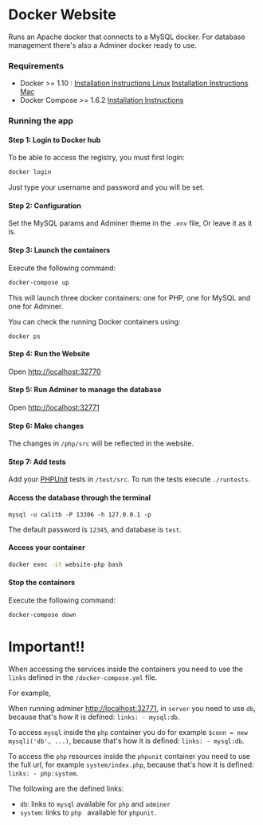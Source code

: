 # Docker Website

Runs an Apache docker that connects to a MySQL docker. For database management there's also a Adminer docker ready to use. 

### Requirements

 - Docker >= 1.10 : [Installation Instructions Linux](https://docs.docker.com/linux/step_one/) [Installation Instructions Mac](https://docs.docker.com/mac/step_one/)
 - Docker Compose >= 1.6.2 [Installation Instructions](https://docs.docker.com/compose/install/)

### Running the app

#### Step 1: Login to Docker hub
To be able to access the registry, you must first login:

```bash
docker login
```
Just type your username and password and you will be set.

#### Step 2: Configuration

Set the MySQL params and Adminer theme in the `.env` file, Or leave it as it is.

#### Step 3: Launch the containers

Execute the following command:

```bash
docker-compose up
```

This will launch three docker containers: one for PHP, one for MySQL and one for Adminer. 

You can check the running Docker containers using:

```shell
docker ps
```

#### Step 4: Run the Website

Open [http://localhost:32770]()

#### Step 5: Run Adminer to manage the database

Open [http://localhost:32771]()

#### Step 6: Make changes

The changes in `/php/src` will be reflected in the website.

#### Step 7: Add tests

Add your [PHPUnit](https://phpunit.readthedocs.io/en/7.1/index.html) tests in `/test/src`. To run the tests execute `./runtests`.

#### Access the database through the terminal

```shell
mysql -u calitb -P 13306 -h 127.0.0.1 -p
```

The default password is `12345`, and database is `test`.

#### Access your container

```bash
docker exec -it website-php bash
```

#### Stop the containers

Execute the following command:

```bash
docker-compose down
```





# Important!!

When accessing the services inside the containers you need to use the `links` defined in the `/docker-compose.yml` file. 

For example,

When running adminer [http://localhost:32771](), in `server` you need to use `db`, because that's how it is defined: `links: - mysql:db`. 

To access `mysql` inside the `php` container you do for example `$conn = new mysqli('db', ...)`, because that's how it is defined: `links: - mysql:db`.

To access the `php` resources inside the `phpunit` container you need to use the full url, for example `system/index.php`, because that's how it is defined: `links: - php:system`.


The following are the defined links:

- `db`: links to `mysql` available for `php` and `adminer`
- `system`: links to `php ` available for `phpunit`.